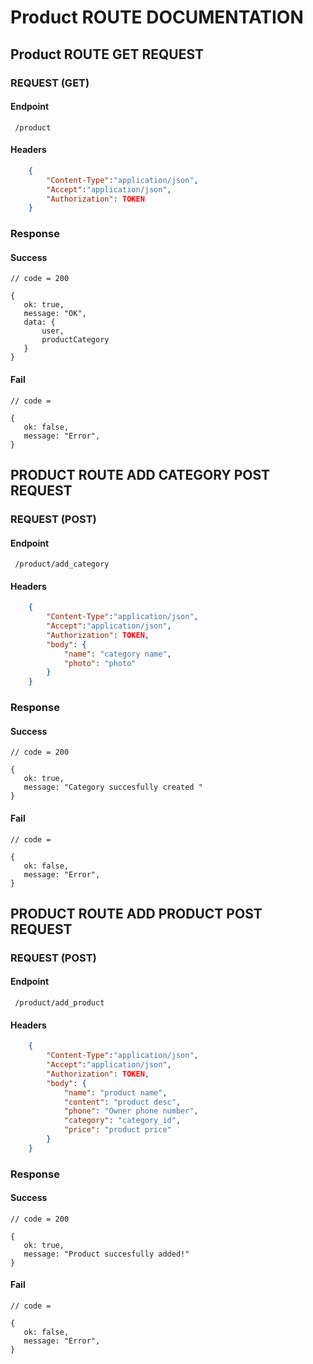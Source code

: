 # Product ROUTE DOCUMENTATION

## Product ROUTE  GET REQUEST

### REQUEST (GET)

#### Endpoint
 
     /product

#### Headers


```json
    { 
        "Content-Type":"application/json",
        "Accept":"application/json", 
        "Authorization": TOKEN
    }
```

### Response

#### Success

    // code = 200

    {
       ok: true,
       message: "OK",
       data: {
           user,
           productCategory
       }
    }

#### Fail

    // code = 

    {
       ok: false,
       message: "Error",
    }



## PRODUCT ROUTE  ADD CATEGORY POST REQUEST

### REQUEST (POST)

#### Endpoint
 
     /product/add_category

#### Headers


```json
    { 
        "Content-Type":"application/json",
        "Accept":"application/json",
        "Authorization": TOKEN,
        "body": {
            "name": "category name", 
            "photo": "photo"
        }
    }
```

### Response

#### Success

    // code = 200

    {
       ok: true,
       message: "Category succesfully created "
    }

#### Fail

    // code = 

    {
       ok: false,
       message: "Error",
    }




## PRODUCT ROUTE  ADD PRODUCT POST REQUEST

### REQUEST (POST)

#### Endpoint
 
     /product/add_product

#### Headers


```json
    { 
        "Content-Type":"application/json",
        "Accept":"application/json",
        "Authorization": TOKEN,
        "body": {
            "name": "product name", 
            "content": "product desc", 
            "phone": "Owner phone number",
            "category": "category_id",
            "price": "product price"
        }
    }
```

### Response

#### Success

    // code = 200

    {
       ok: true,
       message: "Product succesfully added!"
    }

#### Fail

    // code = 

    {
       ok: false,
       message: "Error",
    }
